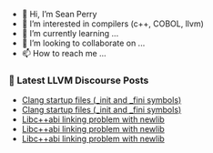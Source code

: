 - 👋 Hi, I’m Sean Perry
- 👀 I’m interested in compilers (c++, COBOL, llvm)
- 🌱 I’m currently learning ...
- 💞️ I’m looking to collaborate on ...
- 📫 How to reach me ...

<!---
s66perry/s66perry is a ✨ special ✨ repository because its `README.md` (this file) appears on your GitHub profile.
You can click the Preview link to take a look at your changes.
--->
### 📕 Latest LLVM Discourse Posts

<!-- DISCOURSE-LLVM:START -->
- [Clang startup files &lpar;_init and _fini symbols&rpar;](https://discourse.llvm.org/t/clang-startup-files-init-and-fini-symbols/66568#post_2)
- [Clang startup files &lpar;_init and _fini symbols&rpar;](https://discourse.llvm.org/t/clang-startup-files-init-and-fini-symbols/66568#post_1)
- [Libc++abi linking problem with newlib](https://discourse.llvm.org/t/libc-abi-linking-problem-with-newlib/66567#post_3)
- [Libc++abi linking problem with newlib](https://discourse.llvm.org/t/libc-abi-linking-problem-with-newlib/66567#post_2)
- [Libc++abi linking problem with newlib](https://discourse.llvm.org/t/libc-abi-linking-problem-with-newlib/66567#post_1)
<!-- DISCOURSE-LLVM:END -->
